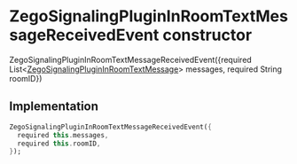 


# ZegoSignalingPluginInRoomTextMessageReceivedEvent constructor







ZegoSignalingPluginInRoomTextMessageReceivedEvent({required List&lt;[ZegoSignalingPluginInRoomTextMessage](../../zego_uikit_prebuilt_live_audio_room/ZegoSignalingPluginInRoomTextMessage-class.md)> messages, required String roomID})





## Implementation

```dart
ZegoSignalingPluginInRoomTextMessageReceivedEvent({
  required this.messages,
  required this.roomID,
});
```







